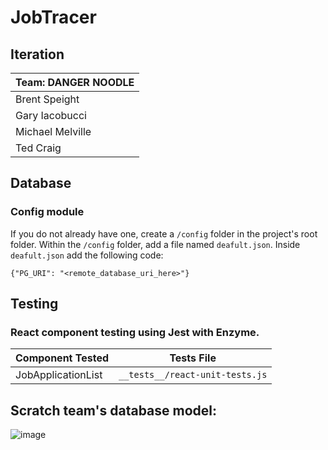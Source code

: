 # JobTracer

## Iteration

| Team: DANGER NOODLE |
| ------------------- |
| Brent Speight       |
| Gary Iacobucci      |
| Michael Melville    |
| Ted Craig           |

## Database

### Config module

If you do not already have one, create a `/config` folder in the project's root folder.
Within the `/config` folder, add a file named `deafult.json`.
Inside `deafult.json` add the following code:

```
{"PG_URI": "<remote_database_uri_here>"}
```

## Testing

### React component testing using Jest with Enzyme.

| Component Tested   | Tests File                      |
| ------------------ | ------------------------------- |
| JobApplicationList | `__tests__/react-unit-tests.js` |

## Scratch team's database model:

![image](https://user-images.githubusercontent.com/75869500/125496797-b383ccbd-588c-428f-a448-e0cfa440a5fd.png)
